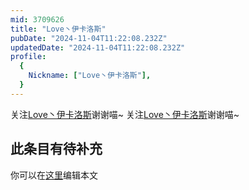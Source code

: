 ```yaml
---
mid: 3709626
title: "Love丶伊卡洛斯"
pubDate: "2024-11-04T11:22:08.232Z"
updatedDate: "2024-11-04T11:22:08.232Z"
profile:
  {
    Nickname: ["Love丶伊卡洛斯"],
  }
---
```


关注[Love丶伊卡洛斯](https://space.bilibili.com/3709626)谢谢喵~ 关注[Love丶伊卡洛斯](https://space.bilibili.com/3709626)谢谢喵~

## 此条目有待补充
你可以在[这里](https://github.com/Yuhanawa/VTuber.ICU-Content/edit/master/v/Love丶伊卡洛斯/index.md)编辑本文
